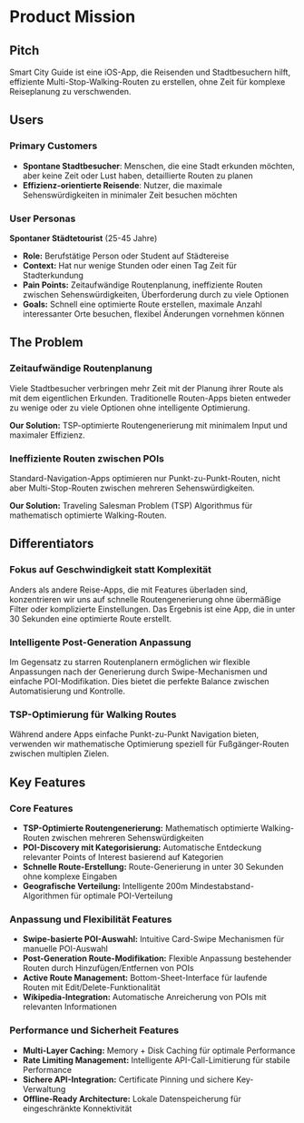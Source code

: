 # Product Mission

## Pitch

Smart City Guide ist eine iOS-App, die Reisenden und Stadtbesuchern hilft, effiziente Multi-Stop-Walking-Routen zu erstellen, ohne Zeit für komplexe Reiseplanung zu verschwenden.

## Users

### Primary Customers

- **Spontane Stadtbesucher**: Menschen, die eine Stadt erkunden möchten, aber keine Zeit oder Lust haben, detaillierte Routen zu planen
- **Effizienz-orientierte Reisende**: Nutzer, die maximale Sehenswürdigkeiten in minimaler Zeit besuchen möchten

### User Personas

**Spontaner Städtetourist** (25-45 Jahre)
- **Role:** Berufstätige Person oder Student auf Städtereise
- **Context:** Hat nur wenige Stunden oder einen Tag Zeit für Stadterkundung
- **Pain Points:** Zeitaufwändige Routenplanung, ineffiziente Routen zwischen Sehenswürdigkeiten, Überforderung durch zu viele Optionen
- **Goals:** Schnell eine optimierte Route erstellen, maximale Anzahl interessanter Orte besuchen, flexibel Änderungen vornehmen können

## The Problem

### Zeitaufwändige Routenplanung

Viele Stadtbesucher verbringen mehr Zeit mit der Planung ihrer Route als mit dem eigentlichen Erkunden. Traditionelle Routen-Apps bieten entweder zu wenige oder zu viele Optionen ohne intelligente Optimierung.

**Our Solution:** TSP-optimierte Routengenerierung mit minimalem Input und maximaler Effizienz.

### Ineffiziente Routen zwischen POIs

Standard-Navigation-Apps optimieren nur Punkt-zu-Punkt-Routen, nicht aber Multi-Stop-Routen zwischen mehreren Sehenswürdigkeiten.

**Our Solution:** Traveling Salesman Problem (TSP) Algorithmus für mathematisch optimierte Walking-Routen.

## Differentiators

### Fokus auf Geschwindigkeit statt Komplexität

Anders als andere Reise-Apps, die mit Features überladen sind, konzentrieren wir uns auf schnelle Routengenerierung ohne übermäßige Filter oder komplizierte Einstellungen. Das Ergebnis ist eine App, die in unter 30 Sekunden eine optimierte Route erstellt.

### Intelligente Post-Generation Anpassung

Im Gegensatz zu starren Routenplanern ermöglichen wir flexible Anpassungen nach der Generierung durch Swipe-Mechanismen und einfache POI-Modifikation. Dies bietet die perfekte Balance zwischen Automatisierung und Kontrolle.

### TSP-Optimierung für Walking Routes

Während andere Apps einfache Punkt-zu-Punkt Navigation bieten, verwenden wir mathematische Optimierung speziell für Fußgänger-Routen zwischen multiplen Zielen.

## Key Features

### Core Features

- **TSP-Optimierte Routengenerierung:** Mathematisch optimierte Walking-Routen zwischen mehreren Sehenswürdigkeiten
- **POI-Discovery mit Kategorisierung:** Automatische Entdeckung relevanter Points of Interest basierend auf Kategorien
- **Schnelle Route-Erstellung:** Route-Generierung in unter 30 Sekunden ohne komplexe Eingaben
- **Geografische Verteilung:** Intelligente 200m Mindestabstand-Algorithmen für optimale POI-Verteilung

### Anpassung und Flexibilität Features

- **Swipe-basierte POI-Auswahl:** Intuitive Card-Swipe Mechanismen für manuelle POI-Auswahl
- **Post-Generation Route-Modifikation:** Flexible Anpassung bestehender Routen durch Hinzufügen/Entfernen von POIs
- **Active Route Management:** Bottom-Sheet-Interface für laufende Routen mit Edit/Delete-Funktionalität
- **Wikipedia-Integration:** Automatische Anreicherung von POIs mit relevanten Informationen

### Performance und Sicherheit Features

- **Multi-Layer Caching:** Memory + Disk Caching für optimale Performance
- **Rate Limiting Management:** Intelligente API-Call-Limitierung für stabile Performance
- **Sichere API-Integration:** Certificate Pinning und sichere Key-Verwaltung
- **Offline-Ready Architecture:** Lokale Datenspeicherung für eingeschränkte Konnektivität
